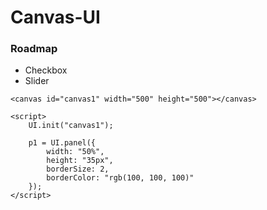 # Canvas-UI

### Roadmap

- Checkbox
- Slider

```
<canvas id="canvas1" width="500" height="500"></canvas>

<script>
    UI.init("canvas1");

    p1 = UI.panel({		
		width: "50%",
		height: "35px",
		borderSize: 2,
		borderColor: "rgb(100, 100, 100)"
	});
</script>
```